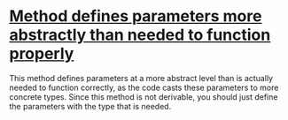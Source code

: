 # [Method defines parameters more abstractly than needed to function properly](http://fb-contrib.sourceforge.net/bugdescriptions.html#PDP_POORLY_DEFINED_PARAMETER)

This method defines parameters at a more abstract level than is actually needed to function correctly,
			as the code casts these parameters to more concrete types. Since this method is not derivable, you should
			just define the parameters with the type that is needed.